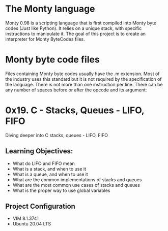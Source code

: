 # The Monty language
Monty 0.98 is a scripting language that is first compiled into Monty byte codes (Just like Python). 
It relies on a unique stack, with specific instructions to manipulate it. The goal of this project is to create an interpreter for Monty ByteCodes files.

# Monty byte code files
Files containing Monty byte codes usually have the .m extension. Most of the industry uses this standard but it is not required by the specification of the language. 
There is not more than one instruction per line. There can be any number of spaces before or after the opcode and its argument:

# 0x19. C - Stacks, Queues - LIFO, FIFO
Diving deeper into C stacks, queues - LIFO, FIFO

## Learning Objectives:
* What do LIFO and FIFO mean
* What is a stack, and when to use it
* What is a queue, and when to use it
* What are the common implementations of stacks and queues
* What are the most common use cases of stacks and queues
* What is the proper way to use global variables

## Project Configuration
* VIM 8.1.3741 
* Ubuntu 20.04 LTS
